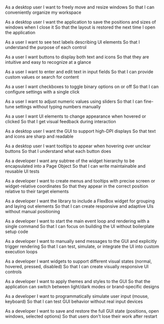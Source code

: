 As a desktop user
I want to freely move and resize windows
So that I can conveniently organize my workspace

As a desktop user
I want the application to save the positions and sizes of windows when I close it
So that the layout is restored the next time I open the application

As a user
I want to see text labels describing UI elements
So that I understand the purpose of each control

As a user
I want buttons to display both text and icons
So that they are intuitive and easy to recognize at a glance

As a user
I want to enter and edit text in input fields
So that I can provide custom values or search for content

As a user
I want checkboxes to toggle binary options on or off
So that I can configure settings with a single click

As a user
I want to adjust numeric values using sliders
So that I can fine-tune settings without typing numbers manually

As a user
I want UI elements to change appearance when hovered or clicked
So that I get visual feedback during interaction

As a desktop user
I want the GUI to support high-DPI displays
So that text and icons are sharp and readable

As a desktop user
I want tooltips to appear when hovering over unclear buttons
So that I understand what each button does

As a developer
I want any subtree of the widget hierarchy to be encapsulated into a Page Object
So that I can write maintainable and reusable UI tests

As a developer
I want to create menus and tooltips with precise screen or widget-relative coordinates
So that they appear in the correct position relative to their target elements

As a developer
I want the library to include a FlexBox widget for grouping and laying out elements
So that I can create responsive and adaptive UIs without manual positioning

As a developer
I want to start the main event loop and rendering with a single command
So that I can focus on building the UI without boilerplate setup code

As a developer
I want to manually send messages to the GUI and explicitly trigger rendering
So that I can test, simulate, or integrate the UI into custom execution loops

As a developer
I want widgets to support different visual states (normal, hovered, pressed, disabled)
So that I can create visually responsive UI controls

As a developer
I want to apply themes and styles to the GUI
So that the application can switch between light/dark modes or brand-specific designs

As a developer
I want to programmatically simulate user input (mouse, keyboard)
So that I can test GUI behavior without real input devices

As a developer
I want to save and restore the full GUI state (positions, open windows, selected options)
So that users don’t lose their work after restart

